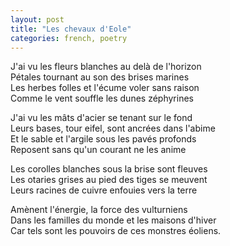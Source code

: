 ```yaml
---
layout: post
title: "Les chevaux d'Eole"
categories: french, poetry
---
```

  
J'ai vu les fleurs blanches au delà de l'horizon  
Pétales tournant au son des brises marines  
Les herbes folles et l'écume voler sans raison  
Comme le vent souffle les dunes zéphyrines  
  
J'ai vu les mâts d'acier se tenant sur le fond  
Leurs bases, tour eifel, sont ancrées dans l'abime  
Et le sable et l'argile sous les pavés profonds  
Reposent sans qu'un courant ne les anime  
  
Les corolles blanches sous la brise sont fleuves  
Les otaries grises au pied des tiges se meuvent  
Leurs racines de cuivre enfouies vers la terre  
  
Amènent l'énergie, la force des vulturniens  
Dans les familles du monde et les maisons d'hiver  
Car tels sont les pouvoirs de ces monstres éoliens.